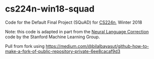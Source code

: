 # cs224n-win18-squad
Code for the Default Final Project (SQuAD) for [CS224n](http://web.stanford.edu/class/cs224n/), Winter 2018

Note: this code is adapted in part from the [Neural Language Correction](https://github.com/stanfordmlgroup/nlc/) code by the Stanford Machine Learning Group.

Pull from fork using
https://medium.com/@bilalbayasut/github-how-to-make-a-fork-of-public-repository-private-6ee8cacaf9d3
